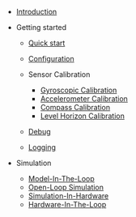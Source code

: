 <!-- docs/_sidebar.md -->

- [Introduction](/)

- Getting started

  - [Quick start](quickstart.md)
  - [Configuration](configuration.md)
  - Sensor Calibration
  
    - [Gyroscopic Calibration](gyro_calib.md)
    - [Accelerometer Calibration](accel_calib.md)
    - [Compass Calibration](mag_calib.md)
    - [Level Horizon Calibration](level_calib.md)

  - [Debug](debug.md)
  - [Logging](logging.md)

- Simulation

  - [Model-In-The-Loop](MIL.md)
  - [Open-Loop Simulation](openloop.md)
  - [Simulation-In-Hardware](SIH.md)
  - [Hardware-In-The-Loop](HIL.md)
